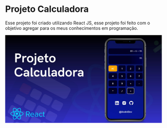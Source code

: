<h1>Projeto Calculadora</h1>

<p>Esse projeto foi criado utilizando React JS, esse projeto foi feito com o objetivo agregar para os meus conhecimentos em programação.</p>

<img src="https://github.com/andrezinhodev/Calculator/blob/main/public/project.jpg" alt="Capa do projeto">
